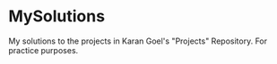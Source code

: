 # MySolutions
My solutions to the projects in Karan Goel's "Projects" Repository. For practice purposes.
